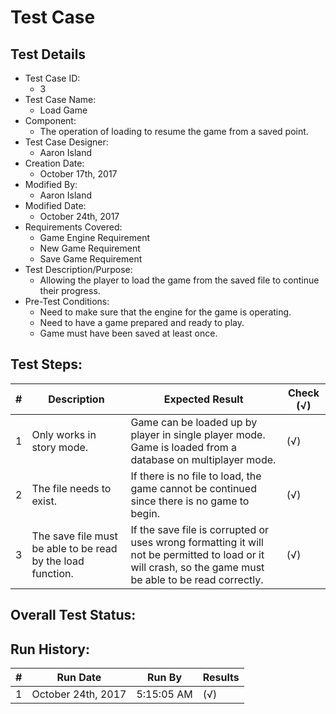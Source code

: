 # Test Case 

## Test Details

* Test Case ID:
  * 3
* Test Case Name:
  * Load Game
* Component: 
  * The operation of loading to resume the game from a saved point.
* Test Case Designer:
  * Aaron Island
* Creation Date:
  * October 17th, 2017
* Modified By:
  * Aaron Island
* Modified Date:
  * October 24th, 2017
* Requirements Covered:
  * Game Engine Requirement
  * New Game Requirement
  * Save Game Requirement
* Test Description/Purpose:
  * Allowing the player to load the game from the saved file to continue their progress.
* Pre-Test Conditions:
  * Need to make sure that the engine for the game is operating.
  * Need to have a game prepared and ready to play.
  * Game must have been saved at least once.
  
## Test Steps: 
| # | Description | Expected Result | Check (√) |
| --- | --- | --- | --- |
| 1 | Only works in story mode. | Game can be loaded up by player in single player mode. Game is loaded from a database on multiplayer mode. | (√) |			
| 2 | The file needs to exist. | If there is no file to load, the game cannot be continued since there is no game to begin. | (√) |			
| 3 | The save file must be able to be read by the load function. | If the save file is corrupted or uses wrong formatting it will not be permitted to load or it will crash, so the game must be able to be read correctly. | (√) |			
	

## Overall Test Status:



## Run History:
| # |	Run Date |	Run By |	Results |
| --- | --- | --- | --- |
| 1 | October 24th, 2017 | 5:15:05 AM | (√) |					
